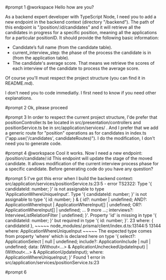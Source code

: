 #prompt 1
@workspace
Hello how are you?

As a backend expert developer with TypeScript Node, I need you to add a new endpoint in the backend context (directory "/backend").
The path of this endpoint is "/position/:id/candidates" and it will retrieve all the candidates in progress for a specific position, meaning all the applications for a particular positionID. It should provide the following basic information:

- Candidate’s full name (from the candidate table).
- current_interview_step: the phase of the process the candidate is in (from the application table).
- The candidate's average score. That means we retrieve the scores of each interview of the candidate to process the average score.

Of course you'll must respect the project structure (you can find it in README.md).

I don't need you to code immediatly. I first need to know if you need other explanations.

#prompt 2
Ok, please proceed

#prompt 3
In order to respect the current project structure, I'de prefer that positionController.ts be located in src/presentation/controllers and positionService.ts be in src/application/services/ . And I prefer that we add a generic route for "position" operations as for candidates in index.ts ("app.use('/candidates', candidateRoutes)").  I do the modification, I don't need you to generate code.

#prompt 4
@workspace  Cool it works.  Now I need a new endpoint: /position/candidate/:id  This endpoint will update the stage of the moved candidate. It allows modification of the current interview process phase for a specific candidate.  Before generating code do you have any question?

#prompt 5
I've got this error when I build the backend context:  src/application/services/positionService.ts:23:5 - error TS2322: Type '{ candidateId: number; }' is not assignable to type 'ApplicationWhereUniqueInput'. Type '{ candidateId: number; }' is not assignable to type '{ id: number; } & { id?: number | undefined; AND?: ApplicationWhereInput | ApplicationWhereInput[] | undefined; OR?: ApplicationWhereInput[] | undefined; ... 9 more ...; interviews?: InterviewListRelationFilter | undefined; }'. Property 'id' is missing in type '{ candidateId: number; }' but required in type '{ id: number; }'.  23 where: { candidateId }, ~~~~~  node_modules/.prisma/client/index.d.ts:13144:5 13144 where: ApplicationWhereUniqueInput ~~~~~ The expected type comes from property 'where' which is declared here on type '{ select?: ApplicationSelect<defaultargs> | null | undefined; include?: ApplicationInclude<defaultargs> | null | undefined; data: (Without<...> & ApplicationUncheckedUpdateInput) | (Without<...> & ApplicationUpdateInput); where: ApplicationWhereUniqueInput; }'</defaultargs></defaultargs>  Found 1 error in src/application/services/positionService.ts:23

#prompt 6
